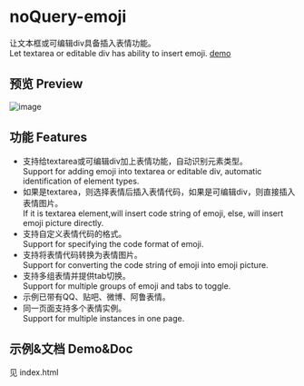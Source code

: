 # noQuery-emoji
让文本框或可编辑div具备插入表情功能。  
Let textarea or editable div has ability to insert emoji.
[demo](https://xxy365.github.io/noQuery-emoji/index.html)

## 预览 Preview
![image](https://s3.bmp.ovh/imgs/2025/01/31/9410b04203bea983.png)

## 功能 Features
* 支持给textarea或可编辑div加上表情功能，自动识别元素类型。  
Support for adding emoji into textarea or editable div, automatic identification of element types.
* 如果是textarea，则选择表情后插入表情代码，如果是可编辑div，则直接插入表情图片。  
If it is textarea element,will insert code string of emoji, else, will insert emoji picture directly.
* 支持自定义表情代码的格式。  
Support for specifying the code format of emoji.
* 支持将表情代码转换为表情图片。  
Support for converting the code string of emoji into emoji picture.
* 支持多组表情并提供tab切换。  
Support for multiple groups of emoji and tabs to toggle.
* 示例已带有QQ、贴吧、微博、阿鲁表情。  
* 同一页面支持多个表情实例。  
Support for multiple instances in one page.

## 示例&文档 Demo&Doc
见 index.html
